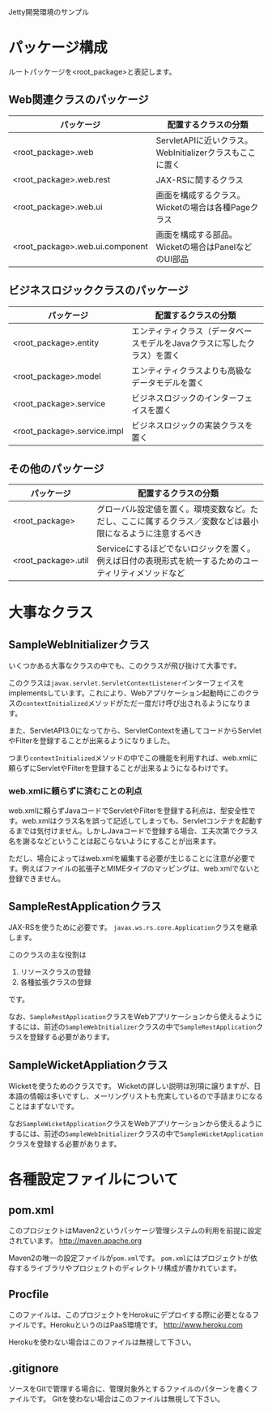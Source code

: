 
Jetty開発環境のサンプル

# パッケージ構成
ルートパッケージを\<root_package>と表記します。

## Web関連クラスのパッケージ
|パッケージ|配置するクラスの分類|
|---|---|
|\<root_package>.web|ServletAPIに近いクラス。WebInitializerクラスもここに置く|
|\<root_package>.web.rest|JAX-RSに関するクラス|
|\<root_package>.web.ui|画面を構成するクラス。Wicketの場合は各種Pageクラス|
|\<root_package>.web.ui.component|画面を構成する部品。Wicketの場合はPanelなどのUI部品|

## ビジネスロジッククラスのパッケージ
|パッケージ|配置するクラスの分類|
|---|---|
|\<root_package>.entity|エンティティクラス（データベースモデルをJavaクラスに写したクラス）を置く|
|\<root_package>.model|エンティティクラスよりも高級なデータモデルを置く|
|\<root_package>.service|ビジネスロジックのインターフェイスを置く|
|\<root_package>.service.impl|ビジネスロジックの実装クラスを置く|

## その他のパッケージ
|パッケージ|配置するクラスの分類|
|---|---|
|\<root_package>|グローバル設定値を置く。環境変数など。ただし、ここに属するクラス／変数などは最小限になるように注意するべき|
|\<root_package>.util|Serviceにするほどでないロジックを置く。例えば日付の表現形式を統一するためのユーティリティメソッドなど|

# 大事なクラス

## SampleWebInitializerクラス
いくつかある大事なクラスの中でも、このクラスが飛び抜けて大事です。

このクラスは```javax.servlet.ServletContextListener```インターフェイスをimplementsしています。これにより、Webアプリケーション起動時にこのクラスの```contextInitialized```メソッドがただ一度だけ呼び出されるようになります。

また、ServletAPI3.0になってから、ServletContextを通してコードからServletやFilterを登録することが出来るようになりました。

つまり```contextInitialized```メソッドの中でこの機能を利用すれば、web.xmlに頼らずにServletやFilterを登録することが出来るようになるわけです。

### web.xmlに頼らずに済むことの利点
web.xmlに頼らずJavaコードでServletやFilterを登録する利点は、型安全性です。web.xmlはクラス名を誤って記述してしまっても、Servletコンテナを起動するまでは気付けません。しかしJavaコードで登録する場合、工夫次第でクラス名を謝るなどということは起こらないようにすることが出来ます。


ただし、場合によってはweb.xmlを編集する必要が生じることに注意が必要です。例えばファイルの拡張子とMIMEタイプのマッピングは、web.xmlでないと登録できません。

## SampleRestApplicationクラス
JAX-RSを使うために必要です。
```javax.ws.rs.core.Application```クラスを継承します。

このクラスの主な役割は

1. リソースクラスの登録
1. 各種拡張クラスの登録

です。

なお、```SampleRestApplication```クラスをWebアプリケーションから使えるようにするには、前述の```SampleWebInitializer```クラスの中で```SampleRestApplication```クラスを登録する必要があります。

## SampleWicketAppliationクラス
Wicketを使うためのクラスです。
Wicketの詳しい説明は別項に譲りますが、日本語の情報は多いですし、メーリングリストも充実しているので手詰まりになることはまずないです。

なお```SampleWicketApplication```クラスをWebアプリケーションから使えるようにするには、前述の```SampleWebInitializer```クラスの中で```SampleWicketApplication```クラスを登録する必要があります。

# 各種設定ファイルについて
## pom.xml
このプロジェクトはMaven2というパッケージ管理システムの利用を前提に設定されています。
http://maven.apache.org

Maven2の唯一の設定ファイルが```pom.xml```です。
```pom.xml```にはプロジェクトが依存するライブラリやプロジェクトのディレクトリ構成が書かれています。

## Procfile
このファイルは、このプロジェクトをHerokuにデプロイする際に必要となるファイルです。HerokuというのはPaaS環境です。
http://www.heroku.com

Herokuを使わない場合はこのファイルは無視して下さい。

## .gitignore
ソースをGitで管理する場合に、管理対象外とするファイルのパターンを書くファイルです。
Gitを使わない場合はこのファイルは無視して下さい。

## 
